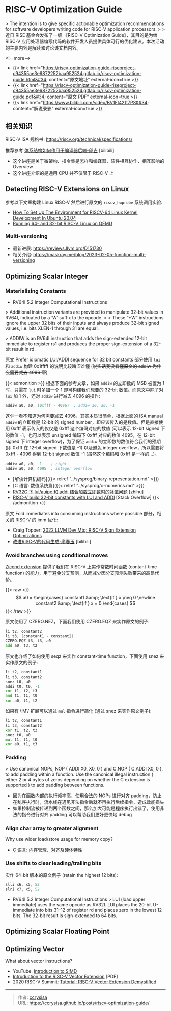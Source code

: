 # RISC-V Optimization Guide


&gt; The intention is to give specific actionable optimization recommendations for software developers writing code for RISC-V application processors.
&gt; 
&gt; 近日 RISE 基金会发布了一版 《RISC-V Optimization Guide》，其目的是为给 RISC-V 应用处理器编写代码的软件开发人员提供具体可行的优化建议。本次活动的主要内容是解读和讨论该文档内容。

&lt;!--more--&gt;

- {{&lt; link href=&#34;https://riscv-optimization-guide-riseproject-c94355ae3e6872252baa952524.gitlab.io/riscv-optimization-guide.html&#34; content=&#34;原文地址&#34; external-icon=true &gt;}}
- {{&lt; link href=&#34;https://riscv-optimization-guide-riseproject-c94355ae3e6872252baa952524.gitlab.io/riscv-optimization-guide.pdf&#34; content=&#34;原文 PDF&#34; external-icon=true &gt;}}
- {{&lt; link href=&#34;https://www.bilibili.com/video/BV1Ft421t7PS&#34; content=&#34;解说录影&#34; external-icon=true &gt;}}

## 相关知识

RISC-V ISA 规格书: https://riscv.org/technical/specifications/

推荐参考 [体系结构如何作用于编译器后端-邱吉](https://www.bilibili.com/video/BV1a84y1S7J7) [bilibili] 
- 这个讲座是关于微架构、指令集是怎样和编译器、软件相互协作、相互影响的 Overview
- 这个讲座介绍的是通用 CPU 并不仅限于 RISC-V 上

## Detecting RISC-V Extensions on Linux

参考以下文章构建 Linux RISC-V 然后进行原文的 `riscv_hwprobe` 系统调用实验:

- [How To Set Up The Environment for RISCV-64 Linux Kernel Development In Ubuntu 20.04](https://hackernoon.com/how-to-set-up-the-environment-for-riscv-64-linux-kernel-development-in-ubuntu-2004-si5p35kv)
- [Running 64- and 32-bit RISC-V Linux on QEMU](https://risc-v-getting-started-guide.readthedocs.io/en/latest/linux-qemu.html)

### Multi-versioning

- 最新进展: https://reviews.llvm.org/D151730
- 相关介绍: https://maskray.me/blog/2023-02-05-function-multi-versioning

## Optimizing Scalar Integer

### Materializing Constants

- RV64I 5.2 Integer Computational Instructions

&gt; Additional instruction variants are provided to manipulate 32-bit values in RV64I, indicated by a ‘W’ suffix to the opcode.
&gt; 
&gt; These “*W” instructions ignore the upper 32 bits of their inputs and always produce 32-bit signed values, i.e. bits XLEN-1 through 31 are equal.

&gt; ADDIW is an RV64I instruction that adds the sign-extended 12-bit immediate to register rs1 and produces the proper sign-extension of a 32-bit result in rd.

原文 Prefer idiomatic LUI/ADDI sequence for 32 bit constants 部分使用 `lui` 和 `addiw` 构建 0x1fffff 的说明比较晦涩难懂 (~~说实话我没看懂原文的 addiw 为什么需要减去 4096 :innocent:~~)

{{&lt; admonition &gt;}}
根据下面的参考文章，如果 `addiw` 的立即数的 MSB 被置为 1 时，只需在 `lui` 时多加一个 1 即可构建我们想要的 32-bit 数值。而原文中除了对 `lui` 加 1 外，还对 `addiw` 进行减去 4096 的操作:
```asm
addiw a0, a0, (0xfff - 4096)  ; addiw a0, a0, -1
```
这乍一看不知道为何需要减去 4096，其实本质很简单，根据上面的 ISA manual `addiw` 的立即数是 12-bit 的 signed number，即应该传入的是数值。但是直接使用 0xfff 表示传入的仅仅是 0xfff 这个编码对应的数值 (可以表示 12-bit signed 下的数值 -1，也可以表示 unsigned 编码下 0xfff 对应的数值 4095，在 12-bit signed 下 integer overflow)，为了保证 `addiw` 的立即数的数值符合我们的预期 (即 0xfff 在 12-bit signed 下数值是 -1) 以及避免 integer overflow，所以需要将 0xfff - 4096 得到 12-bit signed 数值 -1 (虽然这个编码和 0xfff 是一样的...)。

```asm
addiw a0, a0, -1    ; right
addiw a0, a0, 4095  ; integer overflow
```

- [解读计算机编码]({{&lt; relref &#34;../sysprog/binary-representation.md&#34; &gt;}})
- [C 语言: 数值系统篇]({{&lt; relref &#34;../sysprog/c-numerics.md&#34; &gt;}})
- [RV32G 下 lui/auipc 和 addi 结合加载立即数时的补值问题](https://zhuanlan.zhihu.com/p/374235855) [zhihu]
- [RISC-V build 32-bit constants with LUI and ADDI](https://stackoverflow.com/questions/50742420/risc-v-build-32-bit-constants-with-lui-and-addi) [Stack Overflow]
{{&lt; /admonition &gt;}}

原文 Fold immediates into consuming instructions where possible 部分，相关的 RISC-V 的 imm 优化:

- Craig Topper: [2022 LLVM Dev Mtg: RISC-V Sign Extension Optimizations](https://www.youtube.com/watch?v=TmWs3QsSuUg)
- [改进RISC-V的代码生成-廖春玉](https://www.bilibili.com/video/BV1pN411H7Y3) [bilibili]

### Avoid branches using conditional moves

[Zicond extension](https://github.com/riscv/riscv-zicond/releases/tag/v1.0) 提供了我们在 RISC-V 上实作常数时间函数 (contant-time function) 的能力，用于避免分支预测，从而减少因分支预测失败带来的高昂代价。

{{&lt; raw &gt;}}
$$
a0 = 
\begin{cases}
constant1 &amp; \text{if } x \neq 0 \newline
constant2 &amp; \text{if } x = 0
\end{cases}
$$
{{&lt; /raw &gt;}}

原文使用了 CZERO.NEZ，下面我们使用 CZERO.EQZ 来实作原文的例子:

```asm
li t2, constant2
li t3, (constant1 - constant2)
CZERO.EQZ t3, t3, a0
add a0, t3, t2
```

原文也介绍了如何使用 seqz 来实作 constant-time function，下面使用 snez 来实作原文的例子:

```asm
li t2, constant1
li t3, constant2
snez t0, a0
addi t0, t0, -1
xor t1, t2, t3
and t1, t1, t0
xor a0, t1, t2
```

如果有 \‘M\’ 扩展可以通过 `mul` 指令进行简化 (通过 snez 来实作原文例子):

```asm
li t2, constant1
li t3, constant2
xor t1, t2, t3
snez t0, a0
mul t1, t1, t0
xor a0, t1, t3
```

### Padding

&gt; Use canonical NOPs, NOP ( ADDI X0, X0, 0 ) and C.NOP ( C.ADDI X0, 0 ), to add padding within a function. Use the canonical illegal instruction ( either 2 or 4 bytes of zeros depending on whether the C extension is supported ) to add padding between functions.

- 因为在函数内部的执行频率高，使用合法的 NOPs 进行对齐 padding，防止在乱序执行时，流水线在遇见非法指令后就不再执行后续指令，造成效能损失
- 如果控制流被传递到两个函数之间，那么加大可能是程序执行出错了，使用非法的指令进行对齐 padding 可以帮助我们更好更快地 debug

### Align char array to greater alignment

Why use wider load/store usage for memory copy?
- [C 语言: 内存管理、对齐及硬体特性](https://hackmd.io/@sysprog/c-memory)

### Use shifts to clear leading/trailing bits

实作 64-bit 版本的原文例子 (retain the highest 12 bits):

```asm
slli x6, x5, 52
slri x7, x5, 52
```

- RV64I 5.2 Integer Computational Instructions
&gt; LUI (load upper immediate) uses the same opcode as RV32I. LUI places the 20-bit U-immediate into bits 31–12 of register rd and places zero in the lowest 12 bits. The 32-bit result is sign-extended to 64 bits.

## Optimizing Scalar Floating Point

## Optimizing Vector

What about vector instructions? 
- YouTube: [Introduction to SIMD](https://www.youtube.com/watch?v=o_n4AKwdfiA)
- [Introduction to the RISC-V Vector Extension](https://eupilot.eu/wp-content/uploads/2022/11/RISC-V-VectorExtension-1-1.pdf) [PDF]
- 2020 RISC-V Summit: [Tutorial: RISC-V Vector Extension Demystified](https://www.youtube.com/watch?v=oTaOd8qr53U)


---

> 作者: [ccrysisa](https://github.com/ccrysisa)  
> URL: https://ccrysisa.github.io/posts/riscv-optimization-guide/  

